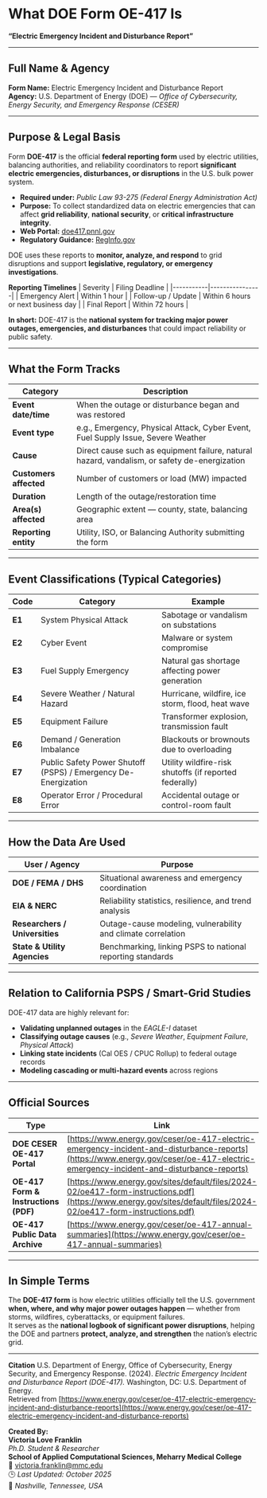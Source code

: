 # What DOE Form OE-417 Is  
**“Electric Emergency Incident and Disturbance Report”**

---

## Full Name & Agency
**Form Name:** Electric Emergency Incident and Disturbance Report  
**Agency:** U.S. Department of Energy (DOE) — *Office of Cybersecurity, Energy Security, and Emergency Response (CESER)*  

---

## Purpose & Legal Basis
Form **DOE-417** is the official **federal reporting form** used by electric utilities, balancing authorities, and reliability coordinators to report **significant electric emergencies, disturbances, or disruptions** in the U.S. bulk power system.

- **Required under:** *Public Law 93-275 (Federal Energy Administration Act)*  
- **Purpose:** To collect standardized data on electric emergencies that can affect **grid reliability**, **national security**, or **critical infrastructure integrity**.  
- **Web Portal:** [doe417.pnnl.gov](https://doe417.pnnl.gov)  
- **Regulatory Guidance:** [RegInfo.gov](https://www.reginfo.gov/public/do/DownloadDocument?objectID=52749301)

DOE uses these reports to **monitor, analyze, and respond** to grid disruptions and support **legislative, regulatory, or emergency investigations**.

**Reporting Timelines**
| Severity | Filing Deadline |
|-----------|----------------|
| Emergency Alert | Within 1 hour |
| Follow-up / Update | Within 6 hours or next business day |
| Final Report | Within 72 hours |

**In short:** DOE-417 is the **national system for tracking major power outages, emergencies, and disturbances** that could impact reliability or public safety.

---

## What the Form Tracks

| **Category** | **Description** |
|---------------|----------------|
| **Event date/time** | When the outage or disturbance began and was restored |
| **Event type** | e.g., Emergency, Physical Attack, Cyber Event, Fuel Supply Issue, Severe Weather |
| **Cause** | Direct cause such as equipment failure, natural hazard, vandalism, or safety de-energization |
| **Customers affected** | Number of customers or load (MW) impacted |
| **Duration** | Length of the outage/restoration time |
| **Area(s) affected** | Geographic extent — county, state, balancing area |
| **Reporting entity** | Utility, ISO, or Balancing Authority submitting the form |

---

## Event Classifications (Typical Categories)

| **Code** | **Category** | **Example** |
|-----------|---------------|-------------|
| **E1** | System Physical Attack | Sabotage or vandalism on substations |
| **E2** | Cyber Event | Malware or system compromise |
| **E3** | Fuel Supply Emergency | Natural gas shortage affecting power generation |
| **E4** | Severe Weather / Natural Hazard | Hurricane, wildfire, ice storm, flood, heat wave |
| **E5** | Equipment Failure | Transformer explosion, transmission fault |
| **E6** | Demand / Generation Imbalance | Blackouts or brownouts due to overloading |
| **E7** | Public Safety Power Shutoff (PSPS) / Emergency De-Energization | Utility wildfire-risk shutoffs (if reported federally) |
| **E8** | Operator Error / Procedural Error | Accidental outage or control-room fault |

---

## How the Data Are Used

| **User / Agency** | **Purpose** |
|--------------------|-------------|
| **DOE / FEMA / DHS** | Situational awareness and emergency coordination |
| **EIA & NERC** | Reliability statistics, resilience, and trend analysis |
| **Researchers / Universities** | Outage-cause modeling, vulnerability and climate correlation |
| **State & Utility Agencies** | Benchmarking, linking PSPS to national reporting standards |

---

## Relation to California PSPS / Smart-Grid Studies

DOE-417 data are highly relevant for:
- **Validating unplanned outages** in the *EAGLE-I* dataset  
- **Classifying outage causes** (e.g., *Severe Weather*, *Equipment Failure*, *Physical Attack*)  
- **Linking state incidents** (Cal OES / CPUC Rollup) to federal outage records  
- **Modeling cascading or multi-hazard events** across regions  

---

## Official Sources

| **Type** | **Link** |
|-----------|----------|
| **DOE CESER OE-417 Portal** | [https://www.energy.gov/ceser/oe-417-electric-emergency-incident-and-disturbance-reports](https://www.energy.gov/ceser/oe-417-electric-emergency-incident-and-disturbance-reports) |
| **OE-417 Form & Instructions (PDF)** | [https://www.energy.gov/sites/default/files/2024-02/oe417-form-instructions.pdf](https://www.energy.gov/sites/default/files/2024-02/oe417-form-instructions.pdf) |
| **OE-417 Public Data Archive** | [https://www.energy.gov/ceser/oe-417-annual-summaries](https://www.energy.gov/ceser/oe-417-annual-summaries) |

---

## In Simple Terms
The **DOE-417 form** is how electric utilities officially tell the U.S. government **when, where, and why major power outages happen** — whether from storms, wildfires, cyberattacks, or equipment failures.  
It serves as the **national logbook of significant power disruptions**, helping the DOE and partners **protect, analyze, and strengthen** the nation’s electric grid.

---
**Citation**
U.S. Department of Energy, Office of Cybersecurity, Energy Security, and Emergency Response. (2024). *Electric Emergency Incident and Disturbance Report (DOE-417).* Washington, DC: U.S. Department of Energy.  
Retrieved from [https://www.energy.gov/ceser/oe-417-electric-emergency-incident-and-disturbance-reports](https://www.energy.gov/ceser/oe-417-electric-emergency-incident-and-disturbance-reports)

**Created By:**  
**Victoria Love Franklin**  
*Ph.D. Student & Researcher*  
**School of Applied Computational Sciences, Meharry Medical College**  
📧 victoria.franklin@mmc.edu  
🕒 *Last Updated: October 2025*  
📍 *Nashville, Tennessee, USA*
